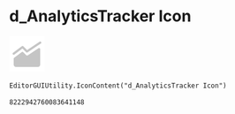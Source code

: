 # d_AnalyticsTracker Icon
![](/img/d_AnalyticsTracker%20Icon.png)

``` CSharp
EditorGUIUtility.IconContent("d_AnalyticsTracker Icon")
```
```
8222942760083641148
```
